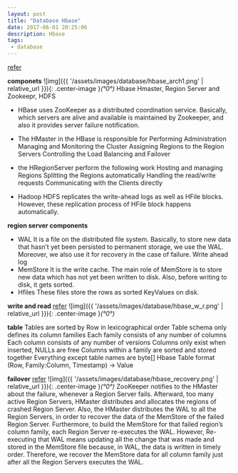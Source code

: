 ```yaml
---
layout: post
title: "Database Hbase"
date: 2017-06-01 20:25:06
description: Hbase 
tags: 
 - database
---
```

[refer](https://data-flair.training/blogs/hbase-architecture/#:~:text=In%20HBase%20Architecture%2C%20a%20region,these%20servers%20serves%20the%20data.)

**componets**
![img]({{ '/assets/images/database/hbase_arch1.png' | relative_url }}){: .center-image }*(°0°)*
Hbase Hmaster, Region Server and Zookeepr, HDFS
- HBase uses ZooKeeper as a distributed coordination service. Basically, which servers are alive and available is maintained by Zookeeper, and also it provides server failure notification. 

- The HMaster in the HBase is responsible for
Performing Administration
Managing and Monitoring the Cluster
Assigning Regions to the Region Servers
Controlling the Load Balancing and Failover

- the HRegionServer perform the following work
Hosting and managing Regions
Splitting the Regions automatically
Handling the read/write requests
Communicating with the Clients directly

- Hadoop
HDFS replicates the write-ahead logs as well as HFile blocks. However, these replication process of HFile block happens automatically.

**region server components**
- WAL
It is a file on the distributed file system. Basically, to store new data that hasn’t yet been persisted to permanent storage, we use the WAL. Moreover, we also use it for recovery in the case of failure.
Write ahead log
- MemStore
It is the write cache. The main role of MemStore is to store new data which has not yet been written to disk. Also, before writing to disk, it gets sorted.
- Hfiles
These files store the rows as sorted KeyValues on disk.


**write and read**
[refer](https://www.guru99.com/hbase-architecture-data-flow-usecases.html)
![img]({{ '/assets/images/database/hbase_w_r.png' | relative_url }}){: .center-image }*(°0°)*

**table**
Tables are sorted by Row in lexicographical order
Table schema only defines its column families
Each family consists of any number of columns
Each column consists of any number of versions
Columns only exist when inserted, NULLs are free
Columns within a family are sorted and stored together
Everything except table names are byte[]
Hbase Table format (Row, Family:Column, Timestamp) -> Value

**failover**
[refer](https://nag-9-s.gitbook.io/hbase/hbase-architecture/fault-tolerance)
![img]({{ '/assets/images/database/hbase_recovery.png' | relative_url }}){: .center-image }*(°0°)*
ZooKeeper notifies to the HMaster about the failure, whenever a Region Server fails.
Afterward, too many active Region Servers, HMaster distributes and allocates the regions of crashed Region Server. Also, the HMaster distributes the WAL to all the Region Servers, in order to recover the data of the MemStore of the failed Region Server.
Furthermore, to build the MemStore for that failed region’s column family, each Region Server re-executes the WAL.
However, Re-executing that WAL means updating all the change that was made and stored in the MemStore file because, in WAL, the data is written in timely order.
Therefore, we recover the MemStore data for all column family just after all the Region Servers executes the WAL.
